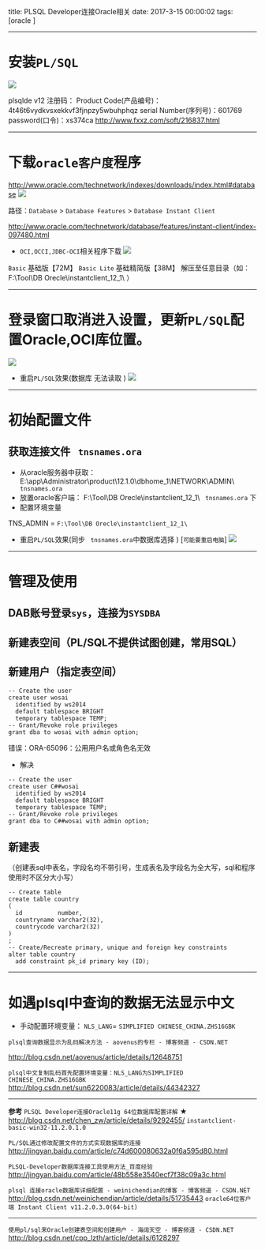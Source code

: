 title: PLSQL Developer连接Oracle相关
date: 2017-3-15 00:00:02
tags: [oracle ]


---


# 安装`PL/SQL`
![](http://7xnbs3.com1.z0.glb.clouddn.com/17-5-31/9554637.jpg)



plsqlde v12 注册码：
Product Code(产品编号)：4t46t6vydkvsxekkvf3fjnpzy5wbuhphqz
serial Number(序列号)：601769
password(口令)：xs374ca
http://www.fxxz.com/soft/216837.html



---
# 下载`oracle客户度`程序
http://www.oracle.com/technetwork/indexes/downloads/index.html#database
![](http://7xnbs3.com1.z0.glb.clouddn.com/17-5-31/68724956.jpg)


路径：`Database` > `Database Features` > `Database Instant Client`

http://www.oracle.com/technetwork/database/features/instant-client/index-097480.html
- `OCI,OCCI,JDBC-OCI`相关程序下载
![]( http://7xnbs3.com1.z0.glb.clouddn.com/17-5-31/59505301.jpg)


`Basic` 基础版【72M】
`Basic Lite` 基础精简版【38M】
解压至任意目录（如： F:\Tool\DB Orecle\instantclient_12_1\ ）


---

# 登录窗口取消进入设置，更新`PL/SQL`配置Oracle,OCI库位置。
![]( http://7xnbs3.com1.z0.glb.clouddn.com/17-5-31/15296306.jpg)


- 重启`PL/SQL`效果(数据库 无法读取 )
![](http://7xnbs3.com1.z0.glb.clouddn.com/17-5-31/74710081.jpg)



---

# 初始配置文件

## 获取连接文件   ` tnsnames.ora`
- 从oracle服务器中获取：
   E:\app\Administrator\product\12.1.0\dbhome_1\NETWORK\ADMIN\  ` tnsnames.ora`
- 放置oracle客户端：
   F:\Tool\DB Orecle\instantclient_12_1\  ` tnsnames.ora` 下
- 配置环境变量

TNS_ADMIN = ` F:\Tool\DB Orecle\instantclient_12_1\ `


- 重启`PL/SQL`效果(同步 ` tnsnames.ora`中数据库选择 )  [`可能要重启电脑`]
![](http://7xnbs3.com1.z0.glb.clouddn.com/17-5-31/17366696.jpg)



---

# 管理及使用
## DAB账号登录`sys`，连接为`SYSDBA`

## 新建表空间（PL/SQL不提供试图创建，常用SQL）
## 新建用户（指定表空间）
```
-- Create the user 
create user wosai
  identified by ws2014
  default tablespace BRIGHT
  temporary tablespace TEMP;
-- Grant/Revoke role privileges 
grant dba to wosai with admin option;
```



错误：ORA-65096：公用用户名或角色名无效

- 解决

```
-- Create the user 
create user C##wosai
  identified by ws2014
  default tablespace BRIGHT
  temporary tablespace TEMP;
-- Grant/Revoke role privileges 
grant dba to C##wosai with admin option;
```


## 新建表
（创建表sql中表名，字段名均不带引号，生成表名及字段名为全大写，sql和程序使用时不区分大小写）
```
-- Create table
create table country
(
  id          number,
  countryname varchar2(32),
  countrycode varchar2(32)
)
;
-- Create/Recreate primary, unique and foreign key constraints 
alter table country
  add constraint pk_id primary key (ID);
```


---

# 如遇plsql中查询的数据无法显示中文
- 手动配置环境变量：
`NLS_LANG`= `SIMPLIFIED CHINESE_CHINA.ZHS16GBK`



`plsql查询数据显示为乱码解决方法 - aovenus的专栏 - 博客频道 - CSDN.NET`

http://blog.csdn.net/aovenus/article/details/12648751


`plsql中文复制乱码首先配置环境变量：NLS_LANG为SIMPLIFIED CHINESE_CHINA.ZHS16GBK`
http://blog.csdn.net/sun6220083/article/details/44342327



---
**参考** `PLSQL Developer连接Oracle11g 64位数据库配置详解` ★
http://blog.csdn.net/chen_zw/article/details/9292455/  `instantclient-basic-win32-11.2.0.1.0`



`PL/SQL通过修改配置文件的方式实现数据库的连接`
http://jingyan.baidu.com/article/c74d600080632a0f6a595d80.html


`PLSQL-Developer数据库连接工具使用方法_百度经验`
http://jingyan.baidu.com/article/48b558e3540ecf7f38c09a3c.html


`plsql 连接oracle数据库详细配置 - weinichendian的博客 - 博客频道 - CSDN.NET`  
http://blog.csdn.net/weinichendian/article/details/51735443   `oracle64位客户端 Instant Client v11.2.0.3.0(64-bit)`


---


`使用pl/sql来Oracle创建表空间和创建用户 - 海阔天空 - 博客频道 - CSDN.NET`
http://blog.csdn.net/cpp_lzth/article/details/6128297